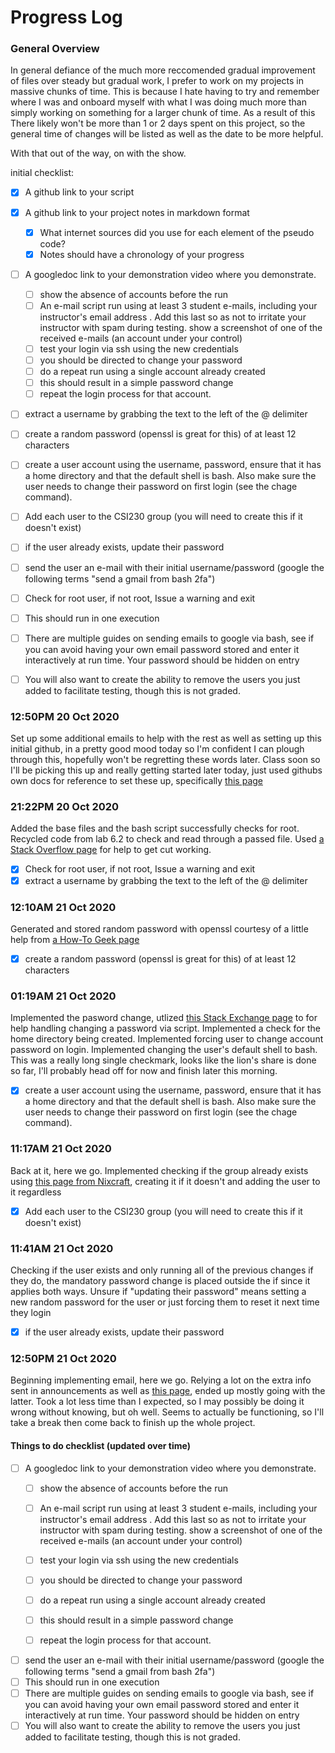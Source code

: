 # Progress Log
### General Overview
In general defiance of the much more reccomended gradual improvement of files over steady but gradual work, I prefer to work on my projects in massive chunks of time.
This is because I hate having to try and remember where I was and onboard myself with what I was doing much more than simply working on something for a larger chunk
of time. 
As a result of this There likely won't be more than 1 or 2 days spent on this project, so the general time of changes will be listed as well as the 
date to be more helpful. 

With that out of the way, on with the show.

initial checklist:
- [x] A github link to your script
- [x] A github link to your project notes in markdown format
  - [x] What internet sources did you use for each element of the pseudo code?
  - [x] Notes should have a chronology of your progress
- [ ] A googledoc link to your demonstration video where you demonstrate.
  - [ ] show the absence of accounts before the run
  - [ ] An e-mail script run using at least 3 student e-mails, including your instructor's email address .  Add this last so as not to irritate your instructor with spam during testing.
show a screenshot of one of the received e-mails (an account under your control)
  - [ ] test your login via ssh using the new credentials
  - [ ] you should be directed to change your password
  - [ ] do a repeat run using a single account already created
  - [ ] this should result in a simple password change
  - [ ] repeat the login process for that account.
  
 - [ ] extract a username by grabbing the text to the left of the @ delimiter
 - [ ] create a random password (openssl is great for this) of at least 12 characters
 - [ ] create a user account using the username, password, ensure that it has a home directory and that the default shell is bash.  Also make sure the user needs to change their password on first login (see the chage command).
 - [ ] Add each user to the CSI230 group (you will need to create this if it doesn't exist)
 - [ ] if the user already exists, update their password
 - [ ] send the user an e-mail with their initial username/password (google the following terms "send a gmail from bash 2fa")
 - [ ] Check for root user, if not root, Issue a warning and exit
 - [ ] This should run in one execution
 - [ ] There are multiple guides on sending emails to google via bash, see if you can avoid having your own email password stored and enter it interactively at run time.  Your password should be hidden on entry
 - [ ] You will also want to create the ability to remove the users you just added to facilitate testing, though this is not graded.



### 12:50PM 20 Oct 2020
Set up some additional emails to help with the rest as well as setting up this initial github, in a pretty good mood today so I'm confident I can plough through this,
hopefully won't be regretting these words later. Class soon so I'll be picking this up and really getting started later today, just used githubs own docs for reference 
to set these up, specifically [this page](https://docs.github.com/en/enterprise-server@2.20/github/writing-on-github/basic-writing-and-formatting-syntax())

### 21:22PM 20 Oct 2020
Added the base files and the bash script successfully checks for root. Recycled code from lab 6.2 to check and read through a passed file.
Used [a Stack Overflow page](https://stackoverflow.com/questions/47406014/how-to-cut-an-existing-variable-and-assign-to-a-new-variable-in-bash) for help to get cut working.
 - [x] Check for root user, if not root, Issue a warning and exit
 - [x] extract a username by grabbing the text to the left of the @ delimiter

### 12:10AM 21 Oct 2020
Generated and stored random password with openssl courtesy of a little help from [a How-To Geek page](https://www.howtogeek.com/howto/30184/10-ways-to-generate-a-random-password-from-the-command-line/)

 - [x] create a random password (openssl is great for this) of at least 12 characters

### 01:19AM 21 Oct 2020
Implemented the pasword change, utlized [this Stack Exchange page](https://unix.stackexchange.com/questions/419063/how-to-create-user-and-password-in-one-script-for-100-users) to for help handling changing a password via script.
Implemented a check for the home directory being created.
Implemented forcing user to change account password on login.
Implemented changing the user's default shell to bash.
This was a really long single checkmark, looks like the lion's share is done so far, I'll probably head off for now and finish later this morning.

 - [x] create a user account using the username, password, ensure that it has a home directory and that the default shell is bash.  Also make sure the user needs to change their password on first login (see the chage command).

### 11:17AM 21 Oct 2020
Back at it, here we go. 
Implemented checking if the group already exists using [this page from Nixcraft](https://www.cyberciti.biz/faq/linux-check-existing-groups-users/), creating it if it doesn't and adding the user to it regardless

- [x] Add each user to the CSI230 group (you will need to create this if it doesn't exist)


### 11:41AM 21 Oct 2020
Checking if the user exists and only running all of the previous changes if they do, the mandatory password change is placed outside the if since it applies both ways.
Unsure if "updating their password" means setting a new random password for the user or just forcing them to reset it next time they login

 - [x] if the user already exists, update their password

### 12:50PM 21 Oct 2020
Beginning implementing email, here we go.
Relying a lot on the extra info sent in announcements as well as [this page](https://linuxhint.com/bash_script_send_email/), ended up mostly going with the latter.
Took a lot less time than I expected, so I may possibly be doing it wrong without knowing, but oh well. Seems to actually be functioning, so I'll take a break then come back to finish up the whole project.


#### Things to do checklist (updated over time)
- [ ] A googledoc link to your demonstration video where you demonstrate.
  - [ ] show the absence of accounts before the run
  - [ ] An e-mail script run using at least 3 student e-mails, including your instructor's email address .  Add this last so as not to irritate your instructor with spam during testing.
show a screenshot of one of the received e-mails (an account under your control)
  - [ ] test your login via ssh using the new credentials
  - [ ] you should be directed to change your password
  - [ ] do a repeat run using a single account already created
  - [ ] this should result in a simple password change
  - [ ] repeat the login process for that account.
  


 - [ ] send the user an e-mail with their initial username/password (google the following terms "send a gmail from bash 2fa")
 - [ ] This should run in one execution
 - [ ] There are multiple guides on sending emails to google via bash, see if you can avoid having your own email password stored and enter it interactively at run time.  Your password should be hidden on entry
 - [ ] You will also want to create the ability to remove the users you just added to facilitate testing, though this is not graded.
